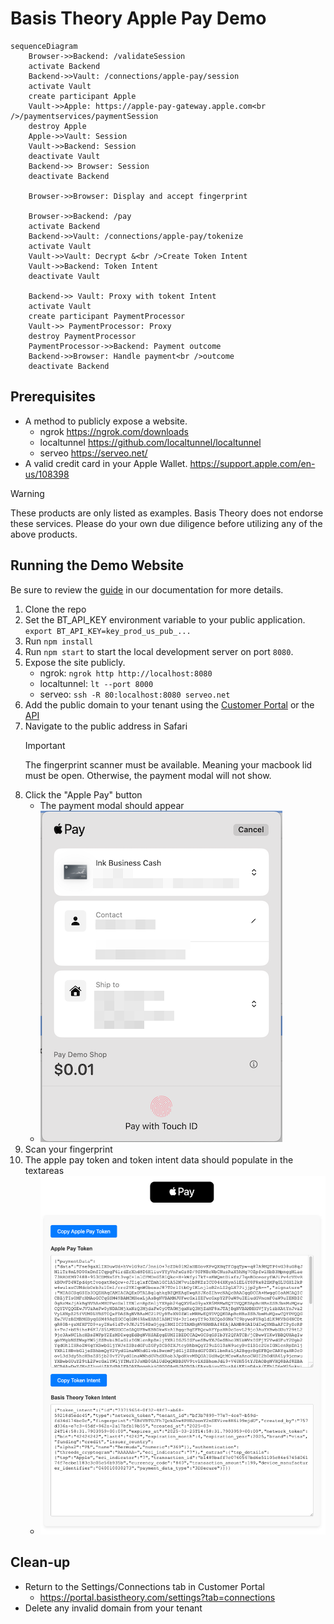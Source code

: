 # Basis Theory Apple Pay Demo

```mermaid
sequenceDiagram
    Browser->>Backend: /validateSession
    activate Backend
    Backend->>Vault: /connections/apple-pay/session
    activate Vault
    create participant Apple
    Vault->>Apple: https://apple-pay-gateway.apple.com<br />/paymentservices/paymentSession
    destroy Apple
    Apple->>Vault: Session
    Vault->>Backend: Session
    deactivate Vault
    Backend->> Browser: Session
    deactivate Backend

    Browser->>Browser: Display and accept fingerprint

    Browser->>Backend: /pay
    activate Backend
    Backend->>Vault: /connections/apple-pay/tokenize
    activate Vault
    Vault->>Vault: Decrypt &<br />Create Token Intent
    Vault->>Backend: Token Intent
    deactivate Vault
    
    Backend->> Vault: Proxy with tokent Intent
    activate Vault
    create participant PaymentProcessor
    Vault->> PaymentProcessor: Proxy
    destroy PaymentProcessor
    PaymentProcessor->>Backend: Payment outcome
    Backend->>Browser: Handle payment<br />outcome
    deactivate Backend
```

## Prerequisites

- A method to publicly expose a website.
  - ngrok https://ngrok.com/downloads
  - localtunnel https://github.com/localtunnel/localtunnel
  - serveo https://serveo.net/
- A valid credit card in your Apple Wallet. https://support.apple.com/en-us/108398

> [!WARNING]
> These products are only listed as examples.
> Basis Theory does not endorse these services.
> Please do your own due diligence before utilizing any of the above products.

## Running the Demo Website

Be sure to review the [guide](https://developers.basistheory.com/docs/guides/apple-pay/local-developer) in our documentation for more details.

1. Clone the repo
1. Set the BT_API_KEY environment variable to your public application.
   `export BT_API_KEY=key_prod_us_pub_...`
1. Run `npm install`
1. Run `npm start` to start the local development server on port `8080`.
1. Expose the site publicly.
   - ngrok: `ngrok http http://localhost:8080`
   - localtunnel: `lt --port 8000`
   - serveo: `ssh -R 80:localhost:8080 serveo.net`
1. Add the public domain to your tenant using the [Customer Portal](https://portal.basistheory.com/settings?tab=connections) or the [API](https://developers.basistheory.com/docs/api/connections/apple-pay#register-domain-address)
1. Navigate to the public address in Safari
    > [!IMPORTANT]
    > The fingerprint scanner must be available. Meaning your macbook lid must be open.
    > Otherwise, the payment modal will not show.
1. Click the "Apple Pay" button
   - The payment modal should appear
   - ![img_modal.png](img_modal.png)
1. Scan your fingerprint
1. The apple pay token and token intent data should populate in the textareas
    - ![img_result.png](img_result.png)

## Clean-up

- Return to the Settings/Connections tab in Customer Portal
  - https://portal.basistheory.com/settings?tab=connections
- Delete any invalid domain from your tenant